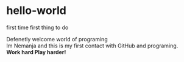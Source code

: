 # hello-world
first time first thing to do 

Defenetly welcome world of programing
<br>
Im Nemanja and this is my first contact with GitHub and programing.
<br>
<strong>Work hard Play harder!</strong>
